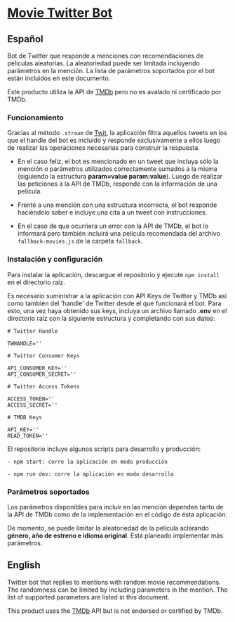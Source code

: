 # [Movie Twitter Bot](https://twitter.com/MovieDispenser)

## Español

Bot de Twitter que responde a menciones con recomendaciones de películas aleatorias. La aleatoriedad puede ser limitada incluyendo parámetros en la mención. La lista de parámetros soportados por el bot están incluidos en este documento.

Este producto utiliza la API de [TMDb](https://www.themoviedb.org/) pero no es avalado ni certificado por TMDb.

### Funcionamiento

Gracias al método `.stream` de [Twit](https://www.npmjs.com/package/twit), la aplicación filtra aquellos tweets en los que el handle del bot es incluido y responde exclusivamente a ellos luego de realizar las operaciones necesarias para construir la respuesta.

- En el caso feliz, el bot es mencionado en un tweet que incluya sólo la mención o parámetros utilizados correctamente sumados a la misma (siguiendo la estructura **param=value param:value**). Luego de realizar las peticiones a la API de TMDb, responde con la información de una película.

- Frente a una mención con una estructura incorrecta, el bot responde haciéndolo saber e incluye una cita a un tweet con instrucciones.

- En el caso de que ocurriera un error con la API de TMDb, el bot lo informará pero también incluirá una película recomendada del archivo `fallback-movies.js` de la carpeta `fallback`.


### Instalación y configuración

Para instalar la aplicación, descargue el repositorio y ejecute `npm install` en el directorio raíz.

Es necesario suministrar a la aplicación con API Keys de Twitter y TMDb así como también del 'handle' de Twitter desde el que funcionará el bot. Para esto, una vez haya obtenido sus keys, incluya un archivo llamado **.env** en el directorio raíz con la siguiente estructura y completando con sus datos:

```
# Twitter Handle

TWHANDLE=''

# Twitter Consumer Keys

API_CONSUMER_KEY=''
API_CONSUMER_SECRET=''

# Twitter Access Tokens

ACCESS_TOKEN=''
ACCESS_SECRET=''

# TMDB Keys

API_KEY=''
READ_TOKEN=''
```

El repositorio incluye algunos scripts para desarrollo y producción:

```
- npm start: corre la aplicación en modo producción

- npm run dev: corre la aplicación en modo desarrollo

```

### Parámetros soportados 

Los parámetros disponibles para incluir en las mención dependen tanto de la API de TMDb como de la implementación en el código de ésta aplicación.

De momento, se puede limitar la aleatoriedad de la película aclarando **género, año de estreno e idioma original**. Está planeado implementar más parámetros.


## English

Twitter bot that replies to mentions with random movie recommendations. The randomness can be limited by including parameters in the mention. The list of supported parameters are listed in this document.

This product uses the [TMDb](https://www.themoviedb.org/) API but is not endorsed or certified by TMDb.
